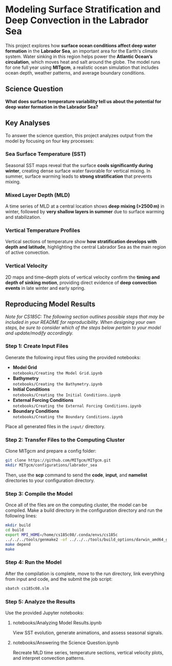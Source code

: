 # Modeling Surface Stratification and Deep Convection in the Labrador Sea

This project explores how **surface ocean conditions affect deep water formation** in the **Labrador Sea**, an important area for the Earth's climate system. Water sinking in this region helps power the **Atlantic Ocean’s circulation**, which moves heat and salt around the globe. The model runs for one full year using **MITgcm**, a realistic ocean simulation that includes ocean depth, weather patterns, and average boundary conditions.

## Science Question

**What does surface temperature variability tell us about the potential for deep water formation in the Labrador Sea?**

## Key Analyses

To answer the science question, this project analyzes output from the model by focusing on four key processes:

### Sea Surface Temperature (SST)
Seasonal SST maps reveal that the surface **cools significantly during winter**, creating dense surface water favorable for vertical mixing. In summer, surface warming leads to **strong stratification** that prevents mixing.

### Mixed Layer Depth (MLD)
A time series of MLD at a central location shows **deep mixing (>2500 m)** in winter, followed by **very shallow layers in summer** due to surface warming and stabilization.

### Vertical Temperature Profiles
Vertical sections of temperature show **how stratification develops with depth and latitude**, highlighting the central Labrador Sea as the main region of active convection.

### Vertical Velocity
2D maps and time–depth plots of vertical velocity confirm the **timing and depth of sinking motion**, providing direct evidence of **deep convection events** in late winter and early spring.

## Reproducing Model Results

*Note for CS185C: The following section outlines possible steps that may be included in your README for reproducibility. When designing your own steps, be sure to consider which of the steps below pertain to your model and update/modify accordingly.*

### Step 1: Create Input Files

Generate the following input files using the provided notebooks:

- **Model Grid**  
  `notebooks/Creating the Model Grid.ipynb`
- **Bathymetry**  
  `notebooks/Creating the Bathymetry.ipynb`
- **Initial Conditions**  
  `notebooks/Creating the Initial Conditions.ipynb`
- **External Forcing Conditions**  
  `notebooks/Creating the External Forcing Conditions.ipynb`
- **Boundary Conditions**  
  `notebooks/Creating the Boundary Conditions.ipynb`

Place all generated files in the `input/` directory.

### Step 2: Transfer Files to the Computing Cluster

Clone MITgcm and prepare a config folder:

```bash
git clone https://github.com/MITgcm/MITgcm.git
mkdir MITgcm/configurations/labrador_sea
```
Then, use the **scp** command to send the **code**, **input**, and **namelist** directories to your configuration directory.

### Step 3: Compile the Model

Once all of the files are on the computing cluster, the model can be compiled. Make a build directory in the configuration directory and run the following lines:

```bash
mkdir build
cd build
export MPI_HOME=/home/cs185c08/.conda/envs/cs185c
../../../tools/genmake2 -of ../../../tools/build_options/darwin_amd64_gfortran -mods ../code -mpi
make depend
make
```

### Step 4: Run the Model
After the compilation is complete, move to the run directory, link everything from input and code, and the submit the job script:

```bash
sbatch cs185c08.slm
```

### Step 5: Analyze the Results

Use the provided Jupyter notebooks:

1. notebooks/Analyzing Model Results.ipynb

   View SST evolution, generate animations, and assess seasonal signals.

2. notebooks/Answering the Science Question.ipynb

   Recreate MLD time series, temperature sections, vertical velocity plots, and interpret convection patterns.
